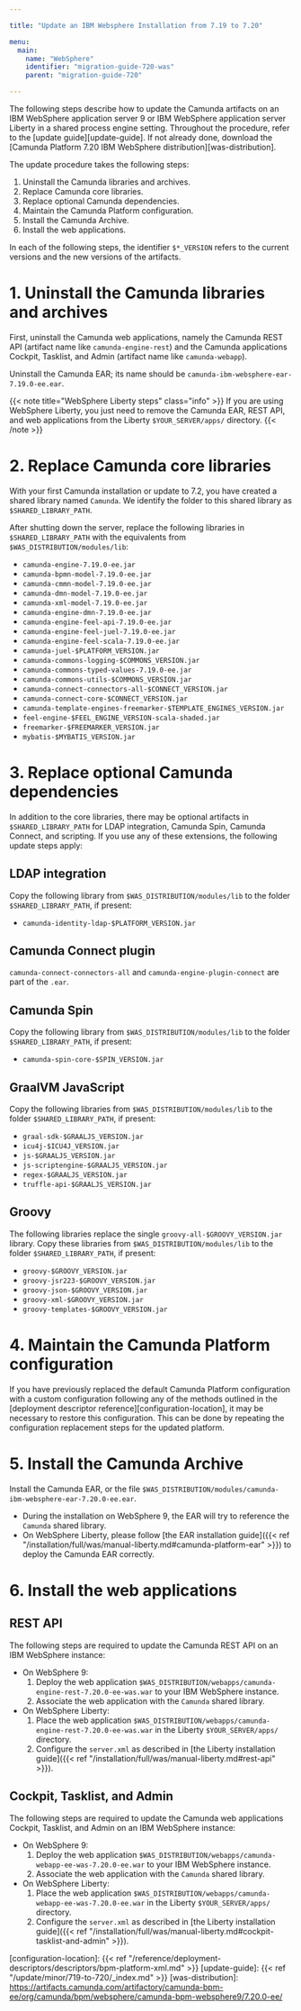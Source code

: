 ```yaml
---

title: "Update an IBM Websphere Installation from 7.19 to 7.20"

menu:
  main:
    name: "WebSphere"
    identifier: "migration-guide-720-was"
    parent: "migration-guide-720"

---
```



The following steps describe how to update the Camunda artifacts on an IBM WebSphere application server 9 or
IBM WebSphere application server Liberty in a shared process engine setting. Throughout the procedure, refer 
to the [update guide][update-guide]. If not already done, download the [Camunda Platform 7.20 IBM WebSphere distribution][was-distribution].

The update procedure takes the following steps:

1. Uninstall the Camunda libraries and archives.
2. Replace Camunda core libraries.
3. Replace optional Camunda dependencies.
4. Maintain the Camunda Platform configuration.
5. Install the Camunda Archive.
6. Install the web applications.

In each of the following steps, the identifier `$*_VERSION` refers to the current versions and the new versions of 
the artifacts.

# 1. Uninstall the Camunda libraries and archives

First, uninstall the Camunda web applications, namely the Camunda REST API (artifact name like `camunda-engine-rest`) 
and the Camunda applications Cockpit, Tasklist, and Admin (artifact name like `camunda-webapp`).

Uninstall the Camunda EAR; its name should be `camunda-ibm-websphere-ear-7.19.0-ee.ear`.

{{< note title="WebSphere Liberty steps" class="info" >}}
If you are using WebSphere Liberty, you just need to remove the Camunda EAR, REST API, and web applications from the
Liberty `$YOUR_SERVER/apps/` directory.
{{< /note >}}

# 2. Replace Camunda core libraries

With your first Camunda installation or update to 7.2, you have created a shared library named `Camunda`. We identify 
the folder to this shared library as `$SHARED_LIBRARY_PATH`.

After shutting down the server, replace the following libraries in `$SHARED_LIBRARY_PATH` with the equivalents 
from `$WAS_DISTRIBUTION/modules/lib`:

* `camunda-engine-7.19.0-ee.jar`
* `camunda-bpmn-model-7.19.0-ee.jar`
* `camunda-cmmn-model-7.19.0-ee.jar`
* `camunda-dmn-model-7.19.0-ee.jar`
* `camunda-xml-model-7.19.0-ee.jar`
* `camunda-engine-dmn-7.19.0-ee.jar`
* `camunda-engine-feel-api-7.19.0-ee.jar`
* `camunda-engine-feel-juel-7.19.0-ee.jar`
* `camunda-engine-feel-scala-7.19.0-ee.jar`
* `camunda-juel-$PLATFORM_VERSION.jar`
* `camunda-commons-logging-$COMMONS_VERSION.jar`
* `camunda-commons-typed-values-7.19.0-ee.jar`
* `camunda-commons-utils-$COMMONS_VERSION.jar`
* `camunda-connect-connectors-all-$CONNECT_VERSION.jar`
* `camunda-connect-core-$CONNECT_VERSION.jar`
* `camunda-template-engines-freemarker-$TEMPLATE_ENGINES_VERSION.jar`
* `feel-engine-$FEEL_ENGINE_VERSION-scala-shaded.jar`
* `freemarker-$FREEMARKER_VERSION.jar`
* `mybatis-$MYBATIS_VERSION.jar`

# 3. Replace optional Camunda dependencies

In addition to the core libraries, there may be optional artifacts in `$SHARED_LIBRARY_PATH` for LDAP integration, 
Camunda Spin, Camunda Connect, and scripting. If you use any of these extensions, the following update steps apply:

## LDAP integration

Copy the following library from `$WAS_DISTRIBUTION/modules/lib` to the folder `$SHARED_LIBRARY_PATH`, if present:

* `camunda-identity-ldap-$PLATFORM_VERSION.jar`

## Camunda Connect plugin

`camunda-connect-connectors-all` and `camunda-engine-plugin-connect` are part of the `.ear`.

## Camunda Spin

Copy the following library from `$WAS_DISTRIBUTION/modules/lib` to the folder `$SHARED_LIBRARY_PATH`, if present:

* `camunda-spin-core-$SPIN_VERSION.jar`

## GraalVM JavaScript

Copy the following libraries from `$WAS_DISTRIBUTION/modules/lib` to the folder `$SHARED_LIBRARY_PATH`, if present:

* `graal-sdk-$GRAALJS_VERSION.jar`
* `icu4j-$ICU4J_VERSION.jar`
* `js-$GRAALJS_VERSION.jar`
* `js-scriptengine-$GRAALJS_VERSION.jar`
* `regex-$GRAALJS_VERSION.jar`
* `truffle-api-$GRAALJS_VERSION.jar`

## Groovy

The following libraries replace the single `groovy-all-$GROOVY_VERSION.jar` library. Copy these libraries from
`$WAS_DISTRIBUTION/modules/lib` to the folder `$SHARED_LIBRARY_PATH`, if present:

* `groovy-$GROOVY_VERSION.jar`
* `groovy-jsr223-$GROOVY_VERSION.jar`
* `groovy-json-$GROOVY_VERSION.jar`
* `groovy-xml-$GROOVY_VERSION.jar`
* `groovy-templates-$GROOVY_VERSION.jar`

# 4. Maintain the Camunda Platform configuration

If you have previously replaced the default Camunda Platform configuration with a custom configuration following any of 
the methods outlined in the [deployment descriptor reference][configuration-location], it may be necessary to restore 
this configuration. This can be done by repeating the configuration replacement steps for the updated platform.

# 5. Install the Camunda Archive

Install the Camunda EAR, or the file `$WAS_DISTRIBUTION/modules/camunda-ibm-websphere-ear-7.20.0-ee.ear`.

* During the installation on WebSphere 9, the EAR will try to reference the `Camunda` shared library.
* On WebSphere Liberty, please follow [the EAR installation guide]({{< ref "/installation/full/was/manual-liberty.md#camunda-platform-ear" >}})
to deploy the Camunda EAR correctly.

# 6. Install the web applications

## REST API

The following steps are required to update the Camunda REST API on an IBM WebSphere instance:

* On WebSphere 9:
  1. Deploy the web application `$WAS_DISTRIBUTION/webapps/camunda-engine-rest-7.20.0-ee-was.war` to your IBM WebSphere instance.
  2. Associate the web application with the `Camunda` shared library.
* On WebSphere Liberty:
  1. Place the web application `$WAS_DISTRIBUTION/webapps/camunda-engine-rest-7.20.0-ee-was.war` in the Liberty `$YOUR_SERVER/apps/` directory.
  2. Configure the `server.xml` as described in [the Liberty installation guide]({{< ref "/installation/full/was/manual-liberty.md#rest-api" >}}).

## Cockpit, Tasklist, and Admin

The following steps are required to update the Camunda web applications Cockpit, Tasklist, and Admin on an IBM WebSphere instance:

* On WebSphere 9:
  1. Deploy the web application `$WAS_DISTRIBUTION/webapps/camunda-webapp-ee-was-7.20.0-ee.war` to your IBM WebSphere instance.
  2. Associate the web application with the `Camunda` shared library.
* On WebSphere Liberty:
  1. Place the web application `$WAS_DISTRIBUTION/webapps/camunda-webapp-ee-was-7.20.0-ee.war` in the Liberty `$YOUR_SERVER/apps/` directory.
  2. Configure the `server.xml` as described in [the Liberty installation guide]({{< ref "/installation/full/was/manual-liberty.md#cockpit-tasklist-and-admin" >}}).

[configuration-location]: {{< ref "/reference/deployment-descriptors/descriptors/bpm-platform-xml.md" >}}
[update-guide]: {{< ref "/update/minor/719-to-720/_index.md" >}}
[was-distribution]: https://artifacts.camunda.com/artifactory/camunda-bpm-ee/org/camunda/bpm/websphere/camunda-bpm-websphere9/7.20.0-ee/
